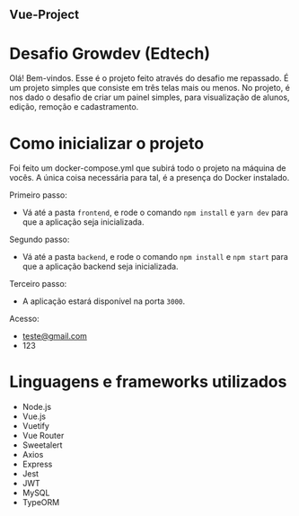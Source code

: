 ## Vue-Project
# Desafio Growdev (Edtech)

Olá! Bem-vindos. Esse é o projeto feito através do desafio me repassado. É um projeto simples que consiste em três telas mais ou menos. No projeto, é nos dado o desafio de criar um painel simples, para visualização de alunos, edição, remoção e cadastramento.

# Como inicializar o projeto

Foi feito um docker-compose.yml que subirá todo o projeto na máquina de vocês. A única coisa necessária para tal, é a presença do Docker instalado.

Primeiro passo:
  - Vá até a pasta `frontend`, e rode o comando `npm install` e `yarn dev` para que a aplicação seja inicializada.

Segundo passo:
  - Vá até a pasta `backend`, e rode o comando `npm install` e `npm start` para que a aplicação backend seja inicializada.

Terceiro passo:
  - A aplicação estará disponível na porta `3000`.

Acesso:
  - teste@gmail.com
  - 123

# Linguagens e frameworks utilizados

- Node.js
- Vue.js
- Vuetify
- Vue Router
- Sweetalert
- Axios
- Express
- Jest
- JWT
- MySQL
- TypeORM
